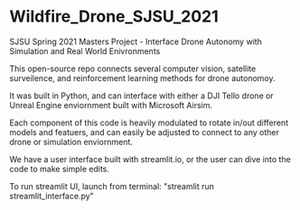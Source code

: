 # Wildfire_Drone_SJSU_2021
SJSU Spring 2021 Masters Project - Interface Drone Autonomy with Simulation and Real World Enivronments

This open-source repo connects several computer vision, satellite surveilence, and reinforcement learning methods for drone autonomoy.

It was built in Python, and can interface with either a DJI Tello drone or Unreal Engine enviornment built with Microsoft Airsim.

Each component of this code is heavily modulated to rotate in/out different models and featuers, 
and can easily be adjusted to connect to any other drone or simulation enviornment.

We have a user interface built with streamlit.io, or the user can dive into the code to make simple edits.

To run streamlit UI, launch from terminal: "streamlit run streamlit_interface.py"
